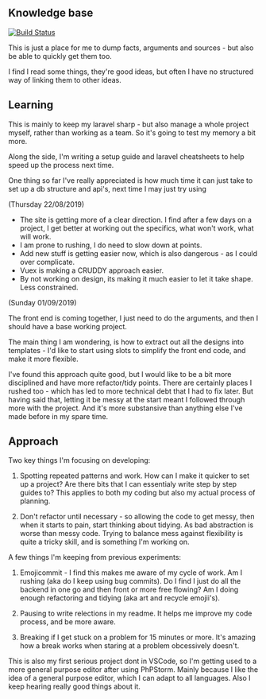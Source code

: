## Knowledge base

[![Build Status](https://travis-ci.org/Tagrand/knowledgeBase.svg?branch=master)](https://travis-ci.org/Tagrand/knowledgeBase)

This is just a place for me to dump facts, arguments and sources - but also be able to quickly get them too.

I find I read some things, they're good ideas, but often I have no structured way of linking them to other ideas.


## Learning

This is mainly to keep my laravel sharp - but also manage a whole project myself, rather than working as a team. So it's going to test my memory a bit more.

Along the side, I'm writing a setup guide and laravel cheatsheets to help speed up the process next time.

One thing so far I've really appreciated is how much time it can just take to set up a db structure and api's, next time I may just try using

(Thursday 22/08/2019)
- The site is getting more of a clear direction. I find after a few days on a project, I get better at working out the specifics, what won't work, what will work.
- I am prone to rushing, I do need to slow down at points.
- Add new stuff is getting easier now, which is also dangerous - as I could over complicate.
- Vuex is making a CRUDDY approach easier.
- By not working on design, its making it much easier to let it take shape. Less constrained.

(Sunday 01/09/2019)

The front end is coming together, I just need to do the arguments, and then I should have a base working project.

The main thing I am wondering, is how to extract out all the designs into templates - I'd like to start using slots to simplify the front end code, and make it more flexible.

I've found this approach quite good, but I would like to be a bit more disciplined and have more refactor/tidy points. There are certainly places I rushed too - which has led to more technical debt that I had to fix later. But having said that, letting it be messy at the start meant I followed through more with the project. And it's more substansive than anything else I've made before in my spare time.

## Approach

Two key things I'm focusing on developing:

1) Spotting repeated patterns and work. How can I make it quicker to set up a project? Are there bits that I can essentialy write step by step guides to? This applies to both my coding but also my actual process of planning.

2) Don't refactor until necessary - so allowing the code to get messy, then when it starts to pain, start thinking about tidying. As bad abstraction is worse than messy code. Trying to balance mess against flexibility is quite a tricky skill, and is something I'm working on.

A few things I'm keeping from previous experiments:

1) Emojicommit - I find this makes me aware of my cycle of work. Am I rushing (aka do I keep using bug commits). Do I find I just do all the backend in one go and then front or more free flowing? Am I doing enough refactoring and tidying (aka art and recycle emojii's).

2) Pausing to write relections in my readme. It helps me improve my code process, and be more aware.

3) Breaking if I get stuck on a problem for 15 minutes or more. It's amazing how a break works when staring at a problem obcessively doesn't.

This is also my first serious project dont in VSCode, so I'm getting used to a more general purpose editor after using PhPStorm. Mainly because I like the idea of a general purpose editor, which I can adapt to all languages. Also I keep hearing really good things about it.


